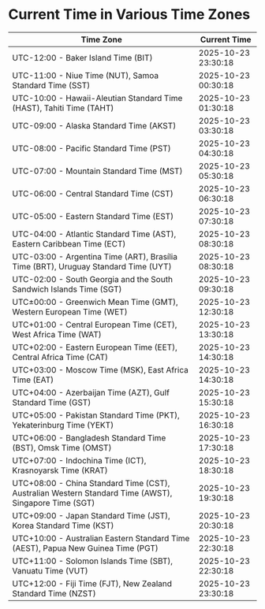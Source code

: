 # Current Time in Various Time Zones

| Time Zone | Current Time |
|-----------|--------------|
| UTC-12:00 - Baker Island Time (BIT) | 2025-10-23 23:30:18 |
| UTC-11:00 - Niue Time (NUT), Samoa Standard Time (SST) | 2025-10-23 00:30:18 |
| UTC-10:00 - Hawaii-Aleutian Standard Time (HAST), Tahiti Time (TAHT) | 2025-10-23 01:30:18 |
| UTC-09:00 - Alaska Standard Time (AKST) | 2025-10-23 03:30:18 |
| UTC-08:00 - Pacific Standard Time (PST) | 2025-10-23 04:30:18 |
| UTC-07:00 - Mountain Standard Time (MST) | 2025-10-23 05:30:18 |
| UTC-06:00 - Central Standard Time (CST) | 2025-10-23 06:30:18 |
| UTC-05:00 - Eastern Standard Time (EST) | 2025-10-23 07:30:18 |
| UTC-04:00 - Atlantic Standard Time (AST), Eastern Caribbean Time (ECT) | 2025-10-23 08:30:18 |
| UTC-03:00 - Argentina Time (ART), Brasília Time (BRT), Uruguay Standard Time (UYT) | 2025-10-23 08:30:18 |
| UTC-02:00 - South Georgia and the South Sandwich Islands Time (SGT) | 2025-10-23 09:30:18 |
| UTC±00:00 - Greenwich Mean Time (GMT), Western European Time (WET) | 2025-10-23 12:30:18 |
| UTC+01:00 - Central European Time (CET), West Africa Time (WAT) | 2025-10-23 13:30:18 |
| UTC+02:00 - Eastern European Time (EET), Central Africa Time (CAT) | 2025-10-23 14:30:18 |
| UTC+03:00 - Moscow Time (MSK), East Africa Time (EAT) | 2025-10-23 14:30:18 |
| UTC+04:00 - Azerbaijan Time (AZT), Gulf Standard Time (GST) | 2025-10-23 15:30:18 |
| UTC+05:00 - Pakistan Standard Time (PKT), Yekaterinburg Time (YEKT) | 2025-10-23 16:30:18 |
| UTC+06:00 - Bangladesh Standard Time (BST), Omsk Time (OMST) | 2025-10-23 17:30:18 |
| UTC+07:00 - Indochina Time (ICT), Krasnoyarsk Time (KRAT) | 2025-10-23 18:30:18 |
| UTC+08:00 - China Standard Time (CST), Australian Western Standard Time (AWST), Singapore Time (SGT) | 2025-10-23 19:30:18 |
| UTC+09:00 - Japan Standard Time (JST), Korea Standard Time (KST) | 2025-10-23 20:30:18 |
| UTC+10:00 - Australian Eastern Standard Time (AEST), Papua New Guinea Time (PGT) | 2025-10-23 22:30:18 |
| UTC+11:00 - Solomon Islands Time (SBT), Vanuatu Time (VUT) | 2025-10-23 22:30:18 |
| UTC+12:00 - Fiji Time (FJT), New Zealand Standard Time (NZST) | 2025-10-23 23:30:18 |
